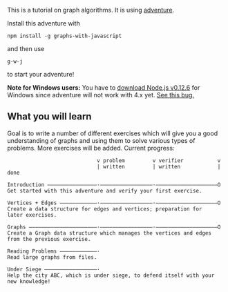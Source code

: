 This is a tutorial on graph algorithms. It is using [adventure](https://www.npmjs.com/package/adventure).

Install this adventure with

    npm install -g graphs-with-javascript

and then use

    g-w-j

to start your adventure!

**Note for Windows users:** You have to [download Node.js v0.12.6](http://nodejs.org/dist/v0.12.6/node-v0.12.6-x86.msi)
for Windows since adventure will not work with 4.x yet. [See this bug.](https://github.com/nodeschool/discussions/issues/1448)

## What you will learn

Goal is to write a number of different exercises which will give you a good understanding of graphs and using them
to solve various types of problems. More exercises will be added. Current progress:

                                 v problem         v verifier           v
                                 | written         | written            | done
                                 
    Introduction ————————————————·—————————————————·————————————————————O
    Get started with this adventure and verify your first exercise.
    
    Vertices + Edges ————————————·—————————————————·————————————————————O
    Create a data structure for edges and vertices; preparation for
    later exercises.
    
    Graphs ——————————————————————·—————————————————·————————————————————O
    Create a Graph data structure which manages the vertices and edges
    from the previous exercise.
    
    Reading Problems ————————————·
    Read large graphs from files.
    
    Under Siege —————————————————·
    Help the city ABC, which is under siege, to defend itself with your
    new knowledge!
    
    
